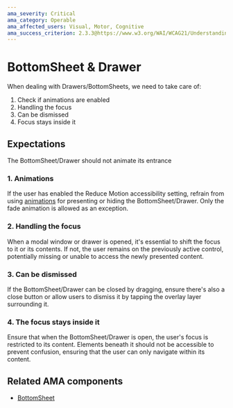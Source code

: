 ```yaml
---
ama_severity: Critical
ama_category: Operable
ama_affected_users: Visual, Motor, Cognitive
ama_success_criterion: 2.3.3@https://www.w3.org/WAI/WCAG21/Understanding/animation-from-interactions.html
---
```


# BottomSheet & Drawer

When dealing with Drawers/BottomSheets, we need to take care of:

1. Check if animations are enabled
1. Handling the focus
1. Can be dismissed
1. Focus stays inside it

## Expectations

<ReduceMotion>
    <When title="The user enables the Reduce Motion option">
        <Then noChildren>The BottomSheet/Drawer should not animate its entrance</Then>
    </When>
</ReduceMotion>

<ScreenReader>
    <When title="The BottomSheet/Drawer is displayed">
        <Then title="The first element inside it should receive the focus">
            <And title="The user should not be able to focus any item underneath it" />
            <And title="The user should be able to dismiss it, without dragging" />
        </Then>
    </When>
</ScreenReader>

### 1. Animations

If the user has enabled the Reduce Motion accessibility setting, refrain from using [animations](/guidelines/animations) for presenting or hiding the BottomSheet/Drawer. Only the fade animation is allowed as an exception.

### 2. Handling the focus

When a modal window or drawer is opened, it's essential to shift the focus to it or its contents. If not, the user remains on the previously active control, potentially missing or unable to access the newly presented content.

### 3. Can be dismissed

If the BottomSheet/Drawer can be closed by dragging, ensure there's also a close button or allow users to dismiss it by tapping the overlay layer surrounding it.

### 4. The focus stays inside it

Ensure that when the BottomSheet/Drawer is open, the user's focus is restricted to its content. Elements beneath it should not be accessible to prevent confusion, ensuring that the user can only navigate within its content.

## Related AMA components

- [BottomSheet](../components/bottomsheet)
